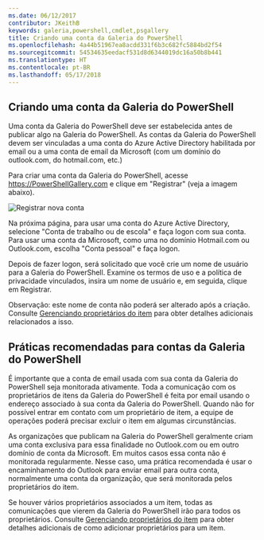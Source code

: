 ```yaml
---
ms.date: 06/12/2017
contributor: JKeithB
keywords: galeria,powershell,cmdlet,psgallery
title: Criando uma conta da Galeria do PowerShell
ms.openlocfilehash: 4a44b51967ea8acdd331f6b3c682fc5884bd2f54
ms.sourcegitcommit: 54534635eedacf531d8d6344019dc16a50b8b441
ms.translationtype: HT
ms.contentlocale: pt-BR
ms.lasthandoff: 05/17/2018
---
```

## <a name="creating-a-powershell-gallery-account"></a>Criando uma conta da Galeria do PowerShell

Uma conta da Galeria do PowerShell deve ser estabelecida antes de publicar algo na Galeria do PowerShell.
As contas da Galeria do PowerShell devem ser vinculadas a uma conta do Azure Active Directory habilitada por email ou a uma conta de email da Microsoft (com um domínio do outlook.com, do hotmail.com, etc.)

Para criar uma conta da Galeria do PowerShell, acesse https://PowerShellGallery.com e clique em "Registrar" (veja a imagem abaixo).

![Registrar nova conta](../../Images/CreatingAccount-Register.png)

Na próxima página, para usar uma conta do Azure Active Directory, selecione "Conta de trabalho ou de escola" e faça logon com sua conta.
Para usar uma conta da Microsoft, como uma no domínio Hotmail.com ou Outlook.com, escolha "Conta pessoal" e faça logon.

Depois de fazer logon, será solicitado que você crie um nome de usuário para a Galeria do PowerShell.
Examine os termos de uso e a política de privacidade vinculados, insira um nome de usuário e, em seguida, clique em Registrar.

Observação: este nome de conta não poderá ser alterado após a criação.
Consulte [Gerenciando proprietários do item](https://msdn.microsoft.com/powershell/gallery/psgallery/managing-item-owners) para obter detalhes adicionais relacionados a isso.

## <a name="recommended-practices-for-powershell-gallery-accounts"></a>Práticas recomendadas para contas da Galeria do PowerShell

É importante que a conta de email usada com sua conta da Galeria do PowerShell seja monitorada ativamente.
Toda a comunicação com os proprietários de itens da Galeria do PowerShell é feita por email usando o endereço associado à sua conta da Galeria do PowerShell.
Quando não for possível entrar em contato com um proprietário de item, a equipe de operações poderá precisar excluir o item em algumas circunstâncias.

As organizações que publicam na Galeria do PowerShell geralmente criam uma conta exclusiva para essa finalidade no Outlook.com ou em outro domínio de conta da Microsoft.
Em muitos casos essa conta não é monitorada regularmente.
Nesse caso, uma prática recomendada é usar o encaminhamento do Outlook para enviar email para outra conta, normalmente uma conta da organização, que será monitorada pelos proprietários do item.

Se houver vários proprietários associados a um item, todas as comunicações que vierem da Galeria do PowerShell irão para todos os proprietários.
Consulte [Gerenciando proprietários do item](https://msdn.microsoft.com/powershell/gallery/psgallery/managing-item-owners) para obter detalhes adicionais de como adicionar proprietários para um item.